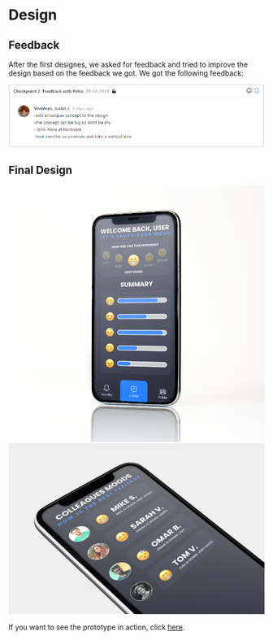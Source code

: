 # Design

## Feedback

After the first designes, we asked for feedback and tried to improve the design based on the feedback we got. We got the following feedback:

![Feedback](../Images/feedback_petra.png)

## Final Design

![Home Page](../Images/picture1.png)
![Moods Page](../Images/picture2.png)

If you want to see the prototype in action, click [here](https://www.figma.com/file/crZXBvnwvBReC5GO1RuGAu/Justin's-Prototype-Remote-Working).
